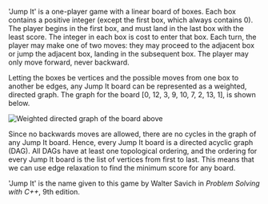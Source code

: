 'Jump It' is a one-player game with a linear board of boxes. Each box contains a positive integer (except the first box, which always contains 0). The player begins in the first box, and must land in the last box with the least score. The integer in each box is cost to enter that box. Each turn, the player may make one of two moves: they may proceed to the adjacent box or jump the adjacent box, landing in the subsequent box. The player may only move forward, never backward.

Letting the boxes be vertices and the possible moves from one box to another be edges, any Jump It board can be represented as a weighted, directed graph. The graph for the board [0, 12, 3, 9, 10, 7, 2, 13, 1], is shown below.

![Weighted directed graph of the board above](<img src="images/example.jpg" width=50 align=center>)

Since no backwards moves are allowed, there are no cycles in the graph of any Jump It board. Hence, every Jump It board is a directed acyclic graph (DAG). All DAGs have at least one topological ordering, and the ordering for every Jump It board is the list of vertices from first to last. This means that we can use edge relaxation to find the minimum score for any board.

'Jump It' is the name given to this game by Walter Savich in _Problem Solving with C++_, 9th edition.
